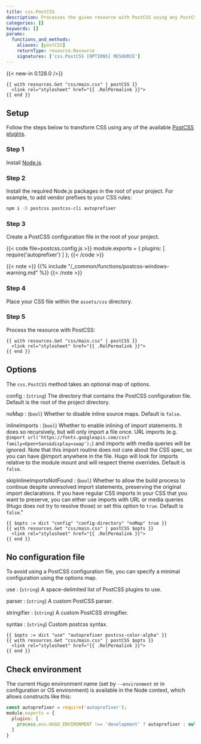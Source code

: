 ```yaml
---
title: css.PostCSS
description: Processes the given resource with PostCSS using any PostCSS plugin.
categories: []
keywords: []
params:
  functions_and_methods:
    aliases: [postCSS]
    returnType: resource.Resource
    signatures: ['css.PostCSS [OPTIONS] RESOURCE']
---
```


{{< new-in 0.128.0 />}}

```go-html-template
{{ with resources.Get "css/main.css" | postCSS }}
  <link rel="stylesheet" href="{{ .RelPermalink }}">
{{ end }}
```

## Setup

Follow the steps below to transform CSS using any of the available [PostCSS plugins].

[postcss plugins]: https://postcss.org/docs/postcss-plugins

### Step 1

Install [Node.js].

[node.js]: https://nodejs.org/en/download

### Step 2

Install the required Node.js packages in the root of your project. For example, to add vendor prefixes to your CSS rules:

```sh
npm i -D postcss postcss-cli autoprefixer
```

### Step 3

Create a PostCSS configuration file in the root of your project.

{{< code file=postcss.config.js >}}
module.exports = {
  plugins: [
    require('autoprefixer')
  ]
};
{{< /code >}}

{{< note >}}
{{% include "/_common/functions/postcss-windows-warning.md" %}}
{{< /note >}}

### Step 4

Place your CSS file within the `assets/css` directory.

### Step 5

Process the resource with PostCSS:

```go-html-template
{{ with resources.Get "css/main.css" | postCSS }}
  <link rel="stylesheet" href="{{ .RelPermalink }}">
{{ end }}
```

## Options

The `css.PostCSS` method takes an optional map of options.

config
: (`string`) The directory that contains the PostCSS configuration file. Default is the root of the project directory.

noMap
: (`bool`) Whether to disable inline source maps. Default is `false`.

inlineImports
: (`bool`) Whether to enable inlining of import statements. It does so recursively, but will only import a file once. URL imports (e.g. `@import url('https://fonts.googleapis.com/css?family=Open+Sans&display=swap');`) and imports with media queries will be ignored. Note that this import routine does not care about the CSS spec, so you can have @import anywhere in the file. Hugo will look for imports relative to the module mount and will respect theme overrides. Default is `false`.

skipInlineImportsNotFound
: (`bool`) Whether to allow the build process to continue despite unresolved import statements, preserving the original import declarations. If you have regular CSS imports in your CSS that you want to preserve, you can either use imports with URL or media queries (Hugo does not try to resolve those) or set this option to `true`. Default is `false`."

```go-html-template
{{ $opts := dict "config" "config-directory" "noMap" true }}
{{ with resources.Get "css/main.css" | postCSS $opts }}
  <link rel="stylesheet" href="{{ .RelPermalink }}">
{{ end }}
```

## No configuration file

To avoid using a PostCSS configuration file, you can specify a minimal configuration using the options map.

use
: (`string`) A space-delimited list of PostCSS plugins to use.

parser
: (`string`) A custom PostCSS parser.

stringifier
: (`string`) A custom PostCSS stringifier.

syntax
: (`string`) Custom postcss syntax.

```go-html-template
{{ $opts := dict "use" "autoprefixer postcss-color-alpha" }}
{{ with resources.Get "css/main.css" | postCSS $opts }}
  <link rel="stylesheet" href="{{ .RelPermalink }}">
{{ end }}
```

## Check environment

The current Hugo environment name (set by `--environment` or in configuration or OS environment) is available in the Node context, which allows constructs like this:

```js
const autoprefixer = require('autoprefixer');
module.exports = {
  plugins: [
    process.env.HUGO_ENVIRONMENT !== 'development' ? autoprefixer : null
  ]
}
```
